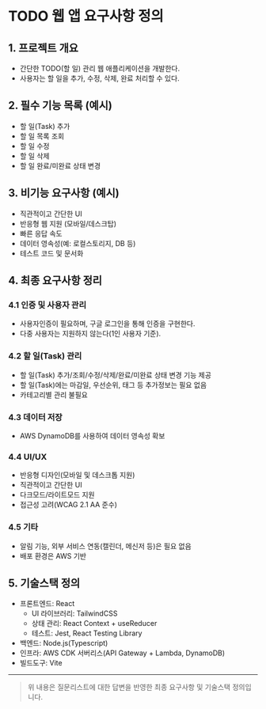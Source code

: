 # TODO 웹 앱 요구사항 정의

## 1. 프로젝트 개요
- 간단한 TODO(할 일) 관리 웹 애플리케이션을 개발한다.
- 사용자는 할 일을 추가, 수정, 삭제, 완료 처리할 수 있다.

## 2. 필수 기능 목록 (예시)
- 할 일(Task) 추가
- 할 일 목록 조회
- 할 일 수정
- 할 일 삭제
- 할 일 완료/미완료 상태 변경

## 3. 비기능 요구사항 (예시)
- 직관적이고 간단한 UI
- 반응형 웹 지원 (모바일/데스크탑)
- 빠른 응답 속도
- 데이터 영속성(예: 로컬스토리지, DB 등)
- 테스트 코드 및 문서화

## 4. 최종 요구사항 정리

### 4.1 인증 및 사용자 관리
- 사용자인증이 필요하며, 구글 로그인을 통해 인증을 구현한다.
- 다중 사용자는 지원하지 않는다(1인 사용자 기준).

### 4.2 할 일(Task) 관리
- 할 일(Task) 추가/조회/수정/삭제/완료/미완료 상태 변경 기능 제공
- 할 일(Task)에는 마감일, 우선순위, 태그 등 추가정보는 필요 없음
- 카테고리별 관리 불필요

### 4.3 데이터 저장
- AWS DynamoDB를 사용하여 데이터 영속성 확보

### 4.4 UI/UX
- 반응형 디자인(모바일 및 데스크톱 지원)
- 직관적이고 간단한 UI
- 다크모드/라이트모드 지원
- 접근성 고려(WCAG 2.1 AA 준수)

### 4.5 기타
- 알림 기능, 외부 서비스 연동(캘린더, 메신저 등)은 필요 없음
- 배포 환경은 AWS 기반

## 5. 기술스택 정의
- 프론트엔드: React
    - UI 라이브러리: TailwindCSS
    - 상태 관리: React Context + useReducer
    - 테스트: Jest, React Testing Library
- 백엔드: Node.js(Typescript)
- 인프라: AWS CDK 서버리스(API Gateway + Lambda, DynamoDB)
- 빌드도구: Vite
---

> 위 내용은 질문리스트에 대한 답변을 반영한 최종 요구사항 및 기술스택 정의입니다.
